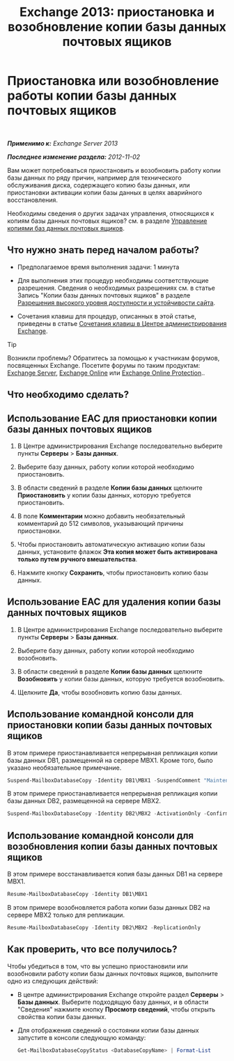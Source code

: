 ﻿---
title: 'Exchange 2013: приостановка и возобновление копии базы данных почтовых ящиков'
TOCTitle: Приостановка или возобновление работы копии базы данных почтовых ящиков
ms:assetid: 96aa1b82-3e15-4215-843e-3d583af9504b
ms:mtpsurl: https://technet.microsoft.com/ru-ru/library/Dd298159(v=EXCHG.150)
ms:contentKeyID: 50488691
ms.date: 05/22/2018
mtps_version: v=EXCHG.150
ms.translationtype: MT
---

# Приостановка или возобновление работы копии базы данных почтовых ящиков

 

_**Применимо к:** Exchange Server 2013_

_**Последнее изменение раздела:** 2012-11-02_

Вам может потребоваться приостановить и возобновить работу копии базы данных по ряду причин, например для технического обслуживания диска, содержащего копию базы данных, или приостановки активации копии базы данных в целях аварийного восстановления.

Необходимы сведения о других задачах управления, относящихся к копиям базы данных почтовых ящиков? см. в разделе [Управление копиями баз данных почтовых ящиков](managing-mailbox-database-copies-exchange-2013-help.md).

## Что нужно знать перед началом работы?

  - Предполагаемое время выполнения задачи: 1 минута

  - Для выполнения этих процедур необходимы соответствующие разрешения. Сведения о необходимых разрешениях см. в статье Запись "Копии базы данных почтовых ящиков" в разделе [Разрешения высокого уровня доступности и устойчивости сайта](high-availability-and-site-resilience-permissions-exchange-2013-help.md).

  - Сочетания клавиш для процедур, описанных в этой статье, приведены в статье [Сочетания клавиш в Центре администрирования Exchange](keyboard-shortcuts-in-the-exchange-admin-center-exchange-online-protection-help.md).

> [!TIP]  
> Возникли проблемы? Обратитесь за помощью к участникам форумов, посвященных Exchange. Посетите форумы по таким продуктам: <a href="https://go.microsoft.com/fwlink/p/?linkid=60612">Exchange Server</a>, <a href="https://go.microsoft.com/fwlink/p/?linkid=267542">Exchange Online</a> или <a href="https://go.microsoft.com/fwlink/p/?linkid=285351">Exchange Online Protection</a>..


## Что необходимо сделать?

## Использование EAC для приостановки копии базы данных почтовых ящиков

1.  В Центре администрирования Exchange последовательно выберите пункты **Серверы** \> **Базы данных**.

2.  Выберите базу данных, работу копии которой необходимо приостановить.

3.  В области сведений в разделе **Копии базы данных** щелкните **Приостановить** у копии базы данных, которую требуется приостановить.

4.  В поле **Комментарии** можно добавить необязательный комментарий до 512 символов, указывающий причины приостановки.

5.  Чтобы приостановить автоматическую активацию копии базы данных, установите флажок **Эта копия может быть активирована только путем ручного вмешательства**.

6.  Нажмите кнопку **Сохранить**, чтобы приостановить копию базы данных.

## Использование EAC для удаления копии базы данных почтовых ящиков

1.  В Центре администрирования Exchange последовательно выберите пункты **Серверы** \> **Базы данных**.

2.  Выберите базу данных, работу копии которой необходимо возобновить.

3.  В области сведений в разделе **Копии базы данных** щелкните **Возобновить** у копии базы данных, которую требуется возобновить.

4.  Щелкните **Да**, чтобы возобновить копию базы данных.

## Использование командной консоли для приостановки копии базы данных почтовых ящиков

В этом примере приостанавливается непрерывная репликация копии базы данных DB1, размещенной на сервере MBX1. Кроме того, было указано необязательное примечание.

```powershell
Suspend-MailboxDatabaseCopy -Identity DB1\MBX1 -SuspendComment "Maintenance on MBX1" -Confirm:$False
```

В этом примере приостанавливается непрерывная репликация копии базы данных DB2, размещенной на сервере MBX2.

```powershell
Suspend-MailboxDatabaseCopy -Identity DB2\MBX2 -ActivationOnly -Confirm:$False
```

## Использование командной консоли для возобновления копии базы данных почтовых ящиков

В этом примере восстанавливается копия базы данных DB1 на сервере MBX1.

```powershell
Resume-MailboxDatabaseCopy -Identity DB1\MBX1
```

В этом примере возобновляется работа копии базы данных DB2 на сервере MBX2 только для репликации.

```powershell
Resume-MailboxDatabaseCopy -Identity DB2\MBX2 -ReplicationOnly
```

## Как проверить, что все получилось?

Чтобы убедиться в том, что вы успешно приостановили или возобновили работу копии базы данных почтовых ящиков, выполните одно из следующих действий:

  - В центре администрирования Exchange откройте раздел **Серверы** \> **Базы данных**. Выберите подходящую базу данных, и в области "Сведения" нажмите кнопку **Просмотр сведений**, чтобы открыть свойства копии базы данных.

  - Для отображения сведений о состоянии копии базы данных запустите в консоли следующую команду:
    
    ```powershell
	Get-MailboxDatabaseCopyStatus <DatabaseCopyName> | Format-List
	```

